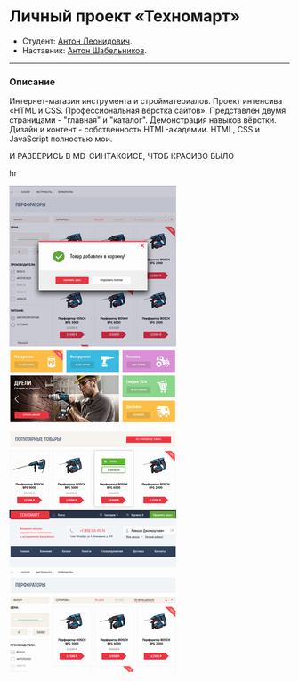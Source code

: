 # Личный проект «Техномарт»

* Студент: [Антон Леонидович](https://up.htmlacademy.ru/htmlcss/25/user/948947).
* Наставник: [Антон Шабельников](https://htmlacademy.ru/profile/hulkaton).
---
### Описание
Интернет-магазин инструмента и стройматериалов. Проект интенсива «HTML и CSS. Профессиональная вёрстка сайтов». Представлен двумя страницами - "главная" и "каталог". Демонстрация навыков вёрстки. Дизайн и контент - собственность HTML-академии. HTML, CSS и JavaScript полностью мои.

И РАЗБЕРИСЬ В MD-СИНТАКСИСЕ, ЧТОБ КРАСИВО БЫЛО

hr

![](./img/miniature/tech_min_3.png)   ![](./img/miniature/tech_min_1.png)   ![](./img/miniature/tech_min_2.png)
